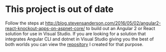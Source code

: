 # This project is out of date
Follow the steps at http://blog.stevensanderson.com/2016/05/02/angular2-react-knockout-apps-on-aspnet-core/ to build out an Angular 2 or React solution for use in Visual Studio. If you are looking for a solution that integrates Angular CLI and dotnet in Visual Studio giving you the best of both worlds you can view the [repository](https://github.com/calebcwells/angular2-cli-visualstudio) I created for that purpose.
